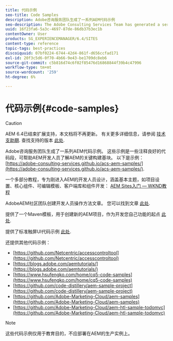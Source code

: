 ```yaml
---
title: 代码示例
seo-title: Code Samples
description: Adobe咨询服务团队生成了一系列AEM代码示例
seo-description: The Adobe Consulting Services Team has generated a series of AEM code samples
uuid: 16f23fa6-5a3c-4697-87de-86db37b3ec1b
contentOwner: User
products: SG_EXPERIENCEMANAGER/6.4/SITES
content-type: reference
topic-tags: best-practices
discoiquuid: 07bf0224-6744-42d4-861f-d656ccfad171
exl-id: 20f3c5d6-0f70-4b66-9e43-be1709dc8eb6
source-git-commit: c5b816d74c6f02f85476d16868844f39b4c47996
workflow-type: tm+mt
source-wordcount: '259'
ht-degree: 6%

---
```


# 代码示例{#code-samples}

>[!CAUTION]
>
>AEM 6.4已结束扩展支持，本文档将不再更新。 有关更多详细信息，请参阅 [技术支助期](https://helpx.adobe.com/cn/support/programs/eol-matrix.html). 查找支持的版本 [此处](https://experienceleague.adobe.com/docs/).

Adobe咨询服务团队生成了一系列AEM代码示例。 这些示例是一些注释良好的代码段，可帮助AEM开发人员了解AEM的关键构建基块。 以下是示例： [https://adobe-consulting-services.github.io/acs-aem-samples/](https://adobe-consulting-services.github.io/acs-aem-samples/).

一个多部分教程，专为刚进入AEM的开发人员设计，涵盖基本主题，如项目设置、核心组件、可编辑模板、客户端库和组件开发： [AEM Sites入门 — WKND教程](https://helpx.adobe.com/experience-manager/kt/sites/using/getting-started-wknd-tutorial-develop.html)

AdobeAEM社区团队创建开发人员操作方法文章。 您可以找到文章 [此处](https://helpx.adobe.com/experience-manager/topics/how-to.html).

提供了一个Maven模板，用于创建新的AEM项目，作为开发您自己功能的起点 [此处](https://github.com/Adobe-Marketing-Cloud/aem-project-archetype).

提供了标准触屏UI代码示例 [此处](/help/sites-developing/developing-components.md).

还提供其他代码示例：

* [https://github.com/Netcentric/accesscontroltool](https://github.com/Netcentric/accesscontroltool)
* [https://blogs.adobe.com/aemtutorials/](https://blogs.adobe.com/aemtutorials/)
* [https://www.hsufengko.com/home/cq5-code-samples](https://www.hsufengko.com/home/cq5-code-samples)
* [https://github.com/code-distillery/aem-sample-project](https://github.com/code-distillery/aem-sample-project)
* [https://github.com/Adobe-Marketing-Cloud/aem-samples](https://github.com/Adobe-Marketing-Cloud/aem-samples)
* [https://github.com/Adobe-Marketing-Cloud/aem-htl-sample-todomvc](https://github.com/Adobe-Marketing-Cloud/aem-htl-sample-todomvc)

>[!NOTE]
>
>这些代码示例仅用于教育目的，不应部署在AEM的生产实例上。
